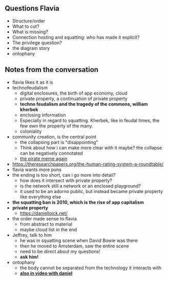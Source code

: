 ## Questions Flavia

- Structure/order
- What to cut?
- What is missing?
- Connection hosting and squatting: who has made it explicit?
- The privilege question?
- the diagram story
- ontophany



## Notes from the conversation

- flavia likes it as it is
- technofeudalism
  - digital enclosures, the birth of app economy, cloud
  - private property, a continuation of private property
  - **techno feudalism and the tragedy of the commons, william kherbek**
  - enclosing information
  - Especially in regard to squatting. Kherbek, like in feudal times, the few own the property of the many.
  - coloniality
- community creation, is the central point
  - the collapsing part is "disappointing"
  - Think about how i can make more clear with it maybe? the collapse can be negatively connotated
  - [the pirate meme again](https://www.google.com/imgres?imgurl=https://external-preview.redd.it/BahNe0RwgNt3UuDq65bLq0jNJ0n7w1lEerdHdVNG6bU.jpg?auto%3Dwebp%26s%3Dd72e6ae0d79a0e346888e85917fe5ef5f6cbdd8a&imgrefurl=https://www.reddit.com/r/wholesomememes/comments/5r6iko/pirate_friendships_xpost_rme_irl/&docid=uz1mhQkmxlsTxM&tbnid=JQvlTlS2tdYgJM&w=934&h=591)
- https://theresearchpapers.org/the-human-rating-system-a-roundtable/
- flavia wants more puns
- the ending is too short, can i go more into detail?
  - how does it intersect with private property?
  - is the network still a network or an enclosed playground?
  - it used to be an adorno public, but instead became private property like everything else
- **the squatting ban is 2010, which is the rise of app capitalism**
- **private property**
  - https://danielloick.net/
- the order made sense to flavia
  - from abstract to material
  - maybe cloud list in the end
- Jeffrey, talk to him
  - he was in squatting scene when David Bowie was there
  - then he moved to Amsterdam, saw the entire scene
  - need to be direct about my questions!
  - **ask him!**
- ontophany
  - the body cannot be separated from the technology it interacts with
  - [**also in video with daniel**](https://theresearchpapers.org/the-human-rating-system-a-roundtable/)